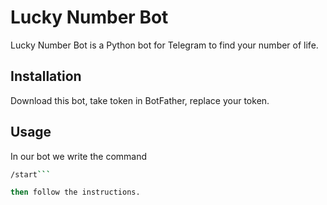 # Lucky Number Bot

Lucky Number Bot is a Python bot for Telegram to find your number of life.

## Installation

Download this bot, take token in BotFather, replace your token.

## Usage

In our bot we write the command 
```bash
/start```

then follow the instructions.
